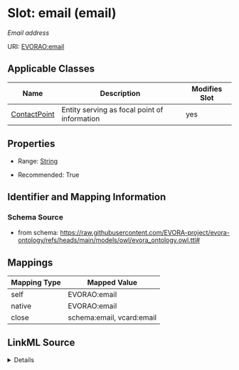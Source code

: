 

# Slot: email (email)


_Email address_





URI: [EVORAO:email](https://raw.githubusercontent.com/EVORA-project/evora-ontology/refs/heads/main/models/owl/evora_ontology.owl.ttl#email)



<!-- no inheritance hierarchy -->





## Applicable Classes

| Name | Description | Modifies Slot |
| --- | --- | --- |
| [ContactPoint](ContactPoint.md) | Entity serving as focal point of information |  yes  |







## Properties

* Range: [String](String.md)

* Recommended: True





## Identifier and Mapping Information







### Schema Source


* from schema: https://raw.githubusercontent.com/EVORA-project/evora-ontology/refs/heads/main/models/owl/evora_ontology.owl.ttl#




## Mappings

| Mapping Type | Mapped Value |
| ---  | ---  |
| self | EVORAO:email |
| native | EVORAO:email |
| close | schema:email, vcard:email |




## LinkML Source

<details>
```yaml
name: email
description: Email address
title: email
from_schema: https://raw.githubusercontent.com/EVORA-project/evora-ontology/refs/heads/main/models/owl/evora_ontology.owl.ttl#
close_mappings:
- schema:email
- vcard:email
rank: 1000
alias: email
domain_of:
- ContactPoint
range: string
required: false
recommended: true
multivalued: false

```
</details>
